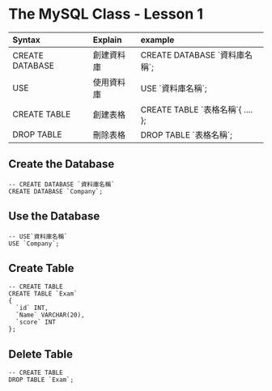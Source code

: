 # The MySQL Class - Lesson 1

| Syntax        |  Explain      | example  |
| :------------- |:-------------|:--------
| CREATE DATABASE        | 創建資料庫      | CREATE DATABASE \`資料庫名稱\`;  |
| USE        | 使用資料庫      | USE \`資料庫名稱\`; |
| CREATE TABLE | 創建表格 | CREATE TABLE \`表格名稱\`{  ....   }; |
| DROP TABLE | 刪除表格 | DROP TABLE \`表格名稱\`;|

## Create the Database
```mysql
-- CREATE DATABASE `資料庫名稱`
CREATE DATABASE `Company`;
```

## Use the Database
```mysql
-- USE`資料庫名稱`
USE `Company`;
```
## Create Table
```mysql
-- CREATE TABLE
CREATE TABLE `Exam`
{
  `id` INT,
  `Name` VARCHAR(20),
  `score` INT
};
```
## Delete Table
```mysql
-- CREATE TABLE
DROP TABLE `Exam`;

```
